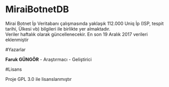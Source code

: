 # MiraiBotnetDB

Mirai Botnet İp Veritabanı çalışmasında yaklaşık 112.000 Uniq İp (ISP, tespit tarihi, Ülkesi vb) bilgileri ile birlikte yer almaktadır. </br>
Veriler haftalık olarak güncellenecekir. En son 19 Aralık 2017 verileri eklenmiştir</br>

#Yazarlar

<b>Faruk GÜNGÖR</b> - Araştırmacı - Geliştirici 

#Lisans

Proje GPL 3.0 ile lisanslanmıştır
